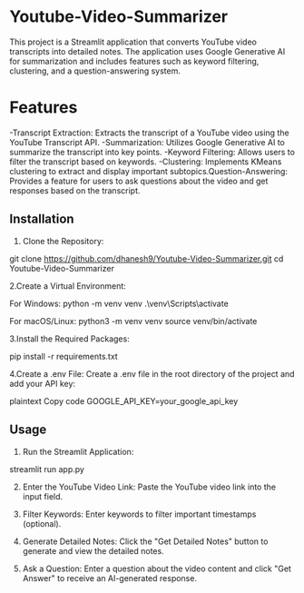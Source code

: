 # Youtube-Video-Summarizer
This project is a Streamlit application that converts YouTube video transcripts into detailed notes. The application uses Google Generative AI for summarization and includes features such as keyword filtering, clustering, and a question-answering system.

# Features
-Transcript Extraction: Extracts the transcript of a YouTube video using the YouTube Transcript API.
-Summarization: Utilizes Google Generative AI to summarize the transcript into key points.
-Keyword Filtering: Allows users to filter the transcript based on keywords.
-Clustering: Implements KMeans clustering to extract and display important subtopics.Question-Answering: Provides a feature for users to ask questions about the video and get responses based on the transcript.

## Installation
1. Clone the Repository:

git clone https://github.com/dhanesh9/Youtube-Video-Summarizer.git
cd Youtube-Video-Summarizer

2.Create a Virtual Environment:

For Windows:
python -m venv venv
.\venv\Scripts\activate

For macOS/Linux:
python3 -m venv venv
source venv/bin/activate

3.Install the Required Packages:

pip install -r requirements.txt

4.Create a .env File:
Create a .env file in the root directory of the project and add your API key:

plaintext
Copy code
GOOGLE_API_KEY=your_google_api_key

## Usage
1. Run the Streamlit Application:

streamlit run app.py

2. Enter the YouTube Video Link:
Paste the YouTube video link into the input field.

3. Filter Keywords:
Enter keywords to filter important timestamps (optional).

4. Generate Detailed Notes:
Click the "Get Detailed Notes" button to generate and view the detailed notes.

5. Ask a Question:
Enter a question about the video content and click "Get Answer" to receive an AI-generated response.
